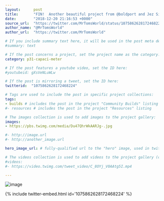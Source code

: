 ```yaml
---
layout:      post
title:       "FIN!  Another beautiful project from @boldport and Jez Siddons @peakatlas #BoldportClub"
date:        "2018-12-20 21:16:53 +0000"
source_url:  "https://twitter.com/MrTomsWorld/status/1075862628172468224"
author_name: "@MrTomsWorld"
author_url:  "https://twitter.com/MrTomsWorld"

# If you include summary text here, it will be used in the post meta description instead of an excerpt from the post body
#summary: text

# If the post concerns a project, set the project name as the category:
category: p31-capaci-meter

# If the post features a youtube video, set the ID here:
#youtubeid: gXsVeNLuWLw

# If the post is mirroring a tweet, set the ID here:
twitterid:  "1075862628172468224"

# Tags are used to include the post in specific project collections:
tags:
- builds # includes the post in the project "Community Builds" listing
#- resources # includes the post in the project "Resources" listing

# The images collection is used to add images to the project gallery:
images:
- https://pbs.twimg.com/media/Du47QhrWkAARJg-.jpg

#- http://image.url
#- http://another_image.url

hero_image_url: # fully-qualified url to the "hero" image, used in twitter cards for example

# The videos collection is used to add videos to the project gallery (currently only mp4):
#videos:
#- https://video.twimg.com/tweet_video/C_8OYj_V0AAtg5I.mp4

---
```


![image](https://pbs.twimg.com/media/Du47QhrWkAARJg-.jpg)

{% include twitter-embed.html id='1075862628172468224' %}


